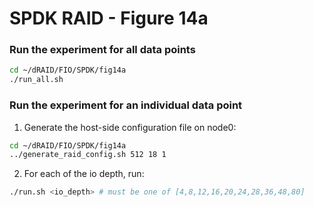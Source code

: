 # SPDK RAID - Figure 14a

### Run the experiment for all data points
```Bash
cd ~/dRAID/FIO/SPDK/fig14a
./run_all.sh
```

### Run the experiment for an individual data point

1. Generate the host-side configuration file on node0:
```Bash
cd ~/dRAID/FIO/SPDK/fig14a
../generate_raid_config.sh 512 18 1
```

2. For each of the io depth, run:
```Bash
./run.sh <io_depth> # must be one of [4,8,12,16,20,24,28,36,48,80]
```
